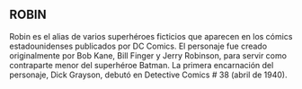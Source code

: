 ## ROBIN

Robin es el alias de varios superhéroes ficticios que aparecen en los cómics estadounidenses publicados por DC Comics. El personaje fue creado originalmente por Bob Kane, Bill Finger y Jerry Robinson, para servir como contraparte menor del superhéroe Batman. La primera encarnación del personaje, Dick Grayson, debutó en Detective Comics # 38 (abril de 1940). 
